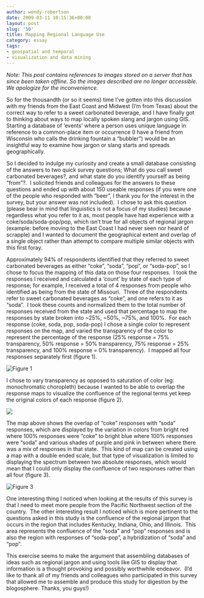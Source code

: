```yaml
---
author: wendy-robertson
date: 2009-03-11 10:15:36+00:00
layout: post
slug: '50'
title: Mapping Regional Language Use
category: essay
tags:
- geospatial and temporal
- visualization and data mining
---
```


*Note: This post contains references to images stored on a server that has since been taken offline. So the images described are no longer accessible. We apologize for the inconvenience.*

So for the thousandth (or so it seems) time I’ve gotten into this discussion with my friends from the East Coast and Midwest (I’m from Texas) about the correct way to refer to a sweet carbonated beverage, and I have finally got to thinking about ways to map locally spoken slang and jargon using GIS.  Starting a database of ‘events’ where a person uses unique language in reference to a common-place item or occurrence (I have a friend from Wisconsin who calls the drinking fountain a “bubbler”) would be an insightful way to examine how jargon or slang starts and spreads geographically.

So I decided to indulge my curiosity and create a small database consisting of the answers to two quick survey questions; What do you call sweet carbonated beverages?, and what state do you identify yourself as being “from”?.  I solicited friends and colleagues for the answers to these questions and ended up with about 150 useable responses (if you were one of the people who responded with “beer”, I thank you for the interest in the survey, but your answer was not included).  I chose to ask this question (please bear in mind that linguistics is not a focus of my studies) because regardless what you refer to it as, most people have had experience with a coke/soda/soda-pop/pop, which isn’t true for all objects of regional jargon (example: before moving to the East Coast I had never seen nor heard of scrapple) and I wanted to document the geographical extent and overlap of a single object rather than attempt to compare multiple similar objects with this first foray.

Approximately 94% of respondents identified that they referred to sweet carbonated beverages as either “coke”, “soda”, “pop”, or “soda-pop”, so I chose to focus the mapping of this data on those four responses.  I took the responses I received and calculated a ‘count’ by state of each type of response; for example, I received a total of 4 responses from people who identified as being from the state of Missouri.  Three of the respondents refer to sweet carbonated beverages as “coke”, and one refers to it as “soda”.  I took these counts and normalized them to the total number of responses received from the state and used that percentage to map the responses by state broken into ~25%, ~50%, ~75%, and 100%.  For each response (coke, soda, pop, soda-pop) I chose a single color to represent responses on the map, and varied the transparency of the color to represent the percentage of the response (25% response = 75% transparency, 50% response = 50% transparency, 75% response = 25% transparency, and 100% response = 0% transparency).  I mapped all four responses separately first (figure 1).

![Figure 1](http://people.virginia.edu/~jfg9x/clip_image002.jpg)

I chose to vary transparency as opposed to saturation of color (eg: monochromatic choropleth) because I wanted to be able to overlap the response maps to visualize the confluence of the regional terms yet keep the original colors of each response (figure 2).

![](http://people.virginia.edu/~jfg9x/clip_image003.jpg)

The map above shows the overlap of “coke” responses with “soda” responses, which are displayed by the variation in colors from bright red where 100% responses were “coke” to bright blue where 100% responses were “soda” and various shades of purple and pink in between where there was a mix of responses in that state.  This kind of map can be created using a map with a double ended scale, but that type of visualization is limited to displaying the spectrum between two absolute responses, which would mean that I could only display the confluence of two responses rather than all four (figure 3).

![Figure 3](http://people.virginia.edu/~jfg9x/clip_image004.jpg)

One interesting thing I noticed when looking at the results of this survey is that I need to meet more people from the Pacific Northwest section of the country.  The other interesting result I noticed which is more pertinent to the questions asked in this study is the confluence of the regional jargon that occurs in the region that includes Kentucky, Indiana, Ohio, and Illinois.  This area represents the confluence of the “soda” and “pop” responses and is also the region with responses of “soda-pop”, a hybridization of “soda” and “pop”.

This exercise seems to make the argument that assembling databases of ideas such as regional jargon and using tools like GIS to display that information is a thought provoking and possibly worthwhile endeavor.  (I’d like to thank all of my friends and colleagues who participated in this survey that allowed me to assemble and produce this study for digestion by the blogosphere. Thanks, you guys!)
